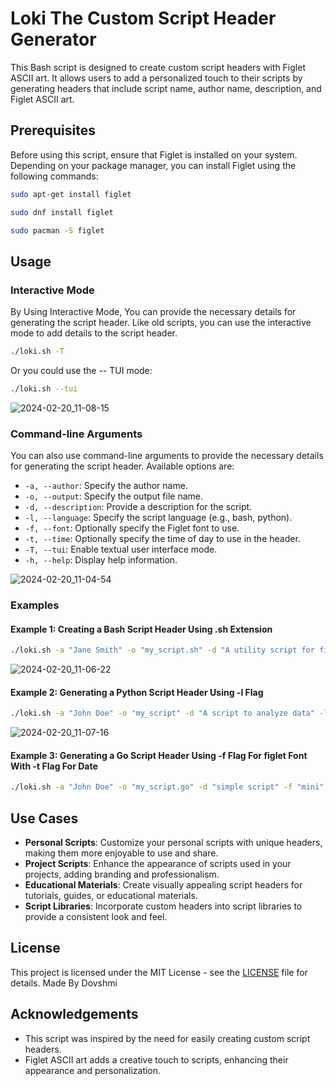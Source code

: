 # Loki The Custom Script Header Generator

This Bash script is designed to create custom script headers with Figlet ASCII art. It allows users to add a personalized touch to their scripts by generating headers that include script name, author name, description, and Figlet ASCII art. 

## Prerequisites

Before using this script, ensure that Figlet is installed on your system.
Depending on your package manager, you can install Figlet using the following commands:
```bash
sudo apt-get install figlet
```
```bash
sudo dnf install figlet
```
```bash
sudo pacman -S figlet
```

## Usage

### Interactive Mode
By Using Interactive Mode, You can provide the necessary details for generating the script header.
Like old scripts, you can use the interactive mode to add details to the script header.

```bash
./loki.sh -T
```
Or you could use the -- TUI mode:
```bash
./loki.sh --tui
```
![2024-02-20_11-08-15](https://github.com/Dovshmi/Loki/assets/70490582/df76da56-6a0b-4a15-aa9d-616882fd23d2)

### Command-line Arguments
You can also use command-line arguments to provide the necessary details for generating the script header. Available options are:

- `-a, --author`: Specify the author name.
- `-o, --output`: Specify the output file name.
- `-d, --description`: Provide a description for the script.
- `-l, --language`: Specify the script language (e.g., bash, python).
- `-f, --font`: Optionally specify the Figlet font to use.
- `-t, --time`: Optionally specify the time of day to use in the header.
- `-T, --tui`: Enable textual user interface mode.
- `-h, --help`: Display help information.

![2024-02-20_11-04-54](https://github.com/Dovshmi/Loki/assets/70490582/5abd2d54-0800-4518-b9c5-25cb5c5ae60b)

### Examples

#### Example 1: Creating a Bash Script Header Using .sh Extension 
```bash
./loki.sh -a "Jane Smith" -o "my_script.sh" -d "A utility script for file manipulation"
```
![2024-02-20_11-06-22](https://github.com/Dovshmi/Loki/assets/70490582/32a511cc-b466-461e-abe8-b705d998b5e3)

#### Example 2: Generating a Python Script Header Using -l Flag 
```bash
./loki.sh -a "John Doe" -o "my_script" -d "A script to analyze data" -l python
```
![2024-02-20_11-07-16](https://github.com/Dovshmi/Loki/assets/70490582/d49359dc-cda7-4f82-be9e-994d4aeeea0d)

#### Example 3: Generating a Go Script Header Using -f Flag For figlet Font With -t Flag For Date
```bash
./loki.sh -a "John Doe" -o "my_script.go" -d "simple script" -f "mini" -t
```

## Use Cases

- **Personal Scripts**: Customize your personal scripts with unique headers, making them more enjoyable to use and share.
- **Project Scripts**: Enhance the appearance of scripts used in your projects, adding branding and professionalism.
- **Educational Materials**: Create visually appealing script headers for tutorials, guides, or educational materials.
- **Script Libraries**: Incorporate custom headers into script libraries to provide a consistent look and feel.


## License

This project is licensed under the MIT License - see the [LICENSE](LICENSE) file for details.
Made By Dovshmi
## Acknowledgements

- This script was inspired by the need for easily creating custom script headers.
- Figlet ASCII art adds a creative touch to scripts, enhancing their appearance and personalization.

